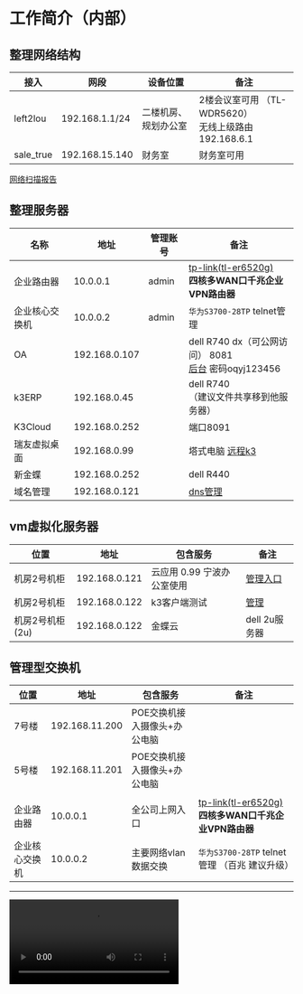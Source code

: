 # 工作简介（内部）



## 整理网络结构



| 接入      | 网段           | 设备位置             | 备注                                                      |
| --------- | -------------- | -------------------- | --------------------------------------------------------- |
| left2lou  | 192.168.1.1/24 | 二楼机房、规划办公室 | 2楼会议室可用 （TL-WDR5620）<br />无线上级路由192.168.6.1 |
| sale_true | 192.168.15.140 | 财务室               | 财务室可用                                                |

[网络扫描报告](./%E6%89%AB%E6%8F%8F%E7%BB%93%E6%9E%9C.htm)

## 整理服务器



| 名称           | 地址          | 管理账号 | 备注                                                         |
| -------------- | ------------- | -------- | ------------------------------------------------------------ |
| 企业路由器     | 10.0.0.1      | admin    | [tp-link(tl-er6520g)](http://10.0.0.1/)<br />**四核多WAN口千兆企业VPN路由器** |
| 企业核心交换机 | 10.0.0.2      | admin    | `华为S3700-28TP` telnet管理                                  |
| OA             | 192.168.0.107 |          | dell R740 dx（可公网访问） 8081<br />[后台](http://oa.ouqiyj.com:8081/ouqi/admin/main.jsp)  密码oqyj123456 |
| k3ERP          | 192.168.0.45  |          | dell R740  <br/>（建议文件共享移到他服务器）                 |
| K3Cloud        | 192.168.0.252 |          | 端口8091                                                     |
| 瑞友虚拟桌面   | 192.168.0.99  |          | 塔式电脑   [远程k3](http://erp.ouqiyj.com:8005)              |
| 新金蝶         | 192.168.0.252 |          | dell R440                                                    |
| 域名管理       | 192.168.0.121 |          | [dns管理](http://192.168.0.101:3300/login.html)              |

## vm虚拟化服务器

| 位置            | 地址          | 包含服务                   | 备注                                    |
| --------------- | ------------- | -------------------------- | --------------------------------------- |
| 机房2号机柜     | 192.168.0.121 | 云应用 0.99 宁波办公室使用 | [管理入口](https://192.168.0.121:9090/) |
| 机房2号机柜     | 192.168.0.122 | k3客户端测试               | [管理](https://192.168.0.122:9090/)     |
| 机房2号机柜(2u) | 192.168.0.122 | 金蝶云                     | dell 2u服务器                           |

## 管理型交换机

| 位置           | 地址           | 包含服务                     | 备注                                                         |
| -------------- | -------------- | ---------------------------- | ------------------------------------------------------------ |
| 7号楼          | 192.168.11.200 | POE交换机接入摄像头+办公电脑 |                                                              |
| 5号楼          | 192.168.11.201 | POE交换机接入摄像头+办公电脑 |                                                              |
|                |                |                              |                                                              |
| 企业路由器     | 10.0.0.1       | 全公司上网入口               | [tp-link(tl-er6520g)](http://10.0.0.1/)<br />**四核多WAN口千兆企业VPN路由器** |
| 企业核心交换机 | 10.0.0.2       | 主要网络vlan数据交换         | `华为S3700-28TP` telnet管理 （百兆 建议升级）                |







------------------
<!-- webm格式 -->
<video id="video" controls=""  >
      <source id="webm" src="https://files.i1314.top/manim-ce.mp4" type="video/webm">
<ideos>